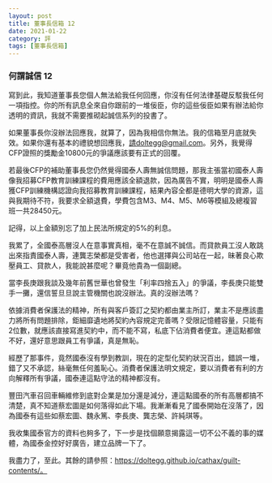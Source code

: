 ```yaml
---
layout: post
title: 董事長信箱 12
date: 2021-01-22
category: 評
tags: [董事長信箱]
---
```


### 何謂誠信 12

寫到此，我知道董事長您個人無法給我任何回應，你沒有任何法律基礎反駁我任何一項指控。你的所有訊息全來自你跟前的一堆佞臣，你的這些佞臣如果有辦法給你透明的資訊，我就不需要推砌起誠信系列的投書了。

如果董事長你沒辦法回應我，就算了，因為我相信你無法。我的信箱至月底就失效。如果你還有基本的禮貌想回應我，請doltegg@gmail.com。另外，我覺得CFP證照的獎勵金10800元的爭議應該要有正式的回覆。

若最後CFP的補助董事長您仍然覺得國泰人壽無誠信問題，那我主張當初國泰人壽像我招募CFP教育訓練課程的費用應該全額退款，因為廣告不實，明明是國泰人壽獲CFP訓練機構認證向我招募教育訓練課程，結果內容全都是德明大學的資源，這與我期待不符，我要求全額退費，學費包含M3、M4、M5、M6等模組及總複習班一共28450元。

記得，以上金額別忘了加上民法所規定的5%的利息。

我累了，全國泰高層沒人在意事實真相，毫不在意誠不誠信。而貸款員工沒人敢跳出來指責國泰人壽，連龔志榮都是受害者，他也選擇與公司站在一起，昧著良心欺壓員工、貸款人，我能說甚麼呢？畢竟他貴為一個副總。

當李長庚跟我談及幾年前舊世華也曾發生「利率四捨五入」的爭議，李長庚只能雙手一攤，還信誓旦旦說主管機關也說沒辦法。真的沒辦法嗎？

依據消費者保護法的精神，所有與客戶簽訂之契約都由業主所訂，業主不是應該盡力將所有問題排除，鉅細靡遺地將契約內容規定完善嗎？受限記憶體容量，只能有2位數，就應該直接寫進契約中，而不能不寫，私底下佔消費者便宜。連這點都做不好，還好意思跟員工有爭議，真是無恥。

經歷了那事件，竟然國泰沒有學到教訓，現在的定型化契約狀況百出，錯誤一堆，錯了又不承認，絲毫無任何羞恥心。消費者保護法明文規定，要以消費者有利的方向解釋所有爭議，國泰連這點守法的精神都沒有。

豐田汽車召回車輛維修到底對企業是加分還是減分，連這點國泰的所有高層都搞不清楚，真不知道蔡宏圖是如何落得如此下場。我漸漸看見了國泰開始在沒落了，因為國泰有這些如蔡宏圖、魏永篤、李長庚、龔志榮、許純琪等。

我收集國泰官方的資料也夠多了，下一步是找個願意揭露這一切不公不義的事的媒體，為國泰金控好好廣告，建立品牌一下了。

我盡力了，至此。其餘的請參照：https://doltegg.github.io/cathax/guilt-contents/。
